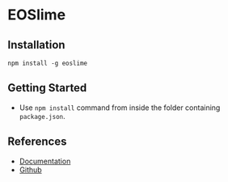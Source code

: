 # EOSlime

## Installation
	npm install -g eoslime

## Getting Started
* Use `npm install` command from inside the folder containing `package.json`.

## References
* [Documentation](https://docs.eoslime.limechain.tech/)
* [Github](https://github.com/LimeChain/eoslime)